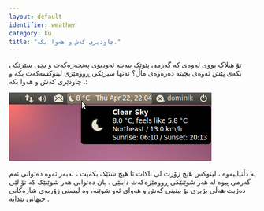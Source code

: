 ```yaml
---
layout: default
identifier: weather
category: ku
title: "چاودیری کەش و هەوا بکە."
---
```


تۆ هیلاک بووی لەوەی کە گەرمی پێوێک ببەیتە ئەودیوی پەنجەرەکەت و بچی سێرێکی بکەی پێش ئەوەی بچیتە دەرەوەی ماڵ؟ تەنها سیرێکی ڕوومێزی لینوکسەکەت بکە و چاودێری کەش و هەوا بکە .:

<img src="/img/weather.png" />

بە دڵنیاییەوە ، لینوکس هیچ زۆرت لی ناکات تا هیچ شتێک بکەیت ، لەبەر ئەوە دەتوانی ئەم گەرمی پیوە لە هەر شوێنێکی ڕوومێزەکەت دابنێی . یان دەتوانی هەر شوێنێک کە تۆ لێی دەژیت هەڵی بژیری بۆ بینینی کەش و هەوای ئەو شوێنە، وە لیستی زۆربەی شارەکانی جیهانی تێدایە .




